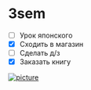 # 3sem

* [ ] Урок японского
* [x] Сходить в магазин
* [ ] Сделать д/з
* [x] Заказать книгу

[![picture](https://catherineasquithgallery.com/uploads/posts/2021-02/1612767124_34-p-fon-goluboe-nebo-s-oblakami-42.jpg)](https://yandex.ru/video/preview/7307641092224064568?text=%D1%83%D1%81%D0%BF%D0%BE%D0%BA%D0%B0%D0%B8%D0%B2%D0%B0%D1%8E%D1%89%D0%B0%D1%8F%20%D0%BC%D1%83%D0%B7%D1%8B%D0%BA%D0%B0&path=yandex_search&parent-reqid=1658405432467106-69810575771863895-vla1-5374-vla-l7-balancer-8080-BAL-1266&from_type=vast)